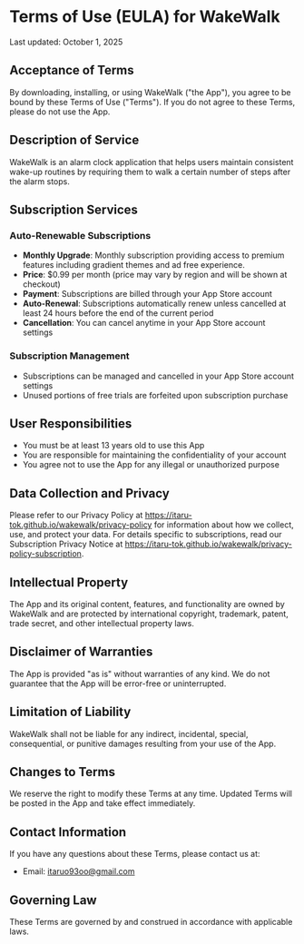 # Terms of Use (EULA) for WakeWalk

Last updated: October 1, 2025

## Acceptance of Terms

By downloading, installing, or using WakeWalk ("the App"), you agree to be bound by these Terms of Use ("Terms"). If you do not agree to these Terms, please do not use the App.

## Description of Service

WakeWalk is an alarm clock application that helps users maintain consistent wake-up routines by requiring them to walk a certain number of steps after the alarm stops.

## Subscription Services

### Auto-Renewable Subscriptions
- **Monthly Upgrade**: Monthly subscription providing access to premium features including gradient themes and ad free experience.
- **Price**: $0.99 per month (price may vary by region and will be shown at checkout)
- **Payment**: Subscriptions are billed through your App Store account
- **Auto-Renewal**: Subscriptions automatically renew unless cancelled at least 24 hours before the end of the current period
- **Cancellation**: You can cancel anytime in your App Store account settings

### Subscription Management
- Subscriptions can be managed and cancelled in your App Store account settings
- Unused portions of free trials are forfeited upon subscription purchase

## User Responsibilities

- You must be at least 13 years old to use this App
- You are responsible for maintaining the confidentiality of your account
- You agree not to use the App for any illegal or unauthorized purpose

## Data Collection and Privacy

Please refer to our Privacy Policy at https://itaru-tok.github.io/wakewalk/privacy-policy for information about how we collect, use, and protect your data.
For details specific to subscriptions, read our Subscription Privacy Notice at https://itaru-tok.github.io/wakewalk/privacy-policy-subscription.

## Intellectual Property

The App and its original content, features, and functionality are owned by WakeWalk and are protected by international copyright, trademark, patent, trade secret, and other intellectual property laws.

## Disclaimer of Warranties

The App is provided "as is" without warranties of any kind. We do not guarantee that the App will be error-free or uninterrupted.

## Limitation of Liability

WakeWalk shall not be liable for any indirect, incidental, special, consequential, or punitive damages resulting from your use of the App.

## Changes to Terms

We reserve the right to modify these Terms at any time. Updated Terms will be posted in the App and take effect immediately.

## Contact Information

If you have any questions about these Terms, please contact us at:
- Email: itaruo93oo@gmail.com

## Governing Law

These Terms are governed by and construed in accordance with applicable laws.
